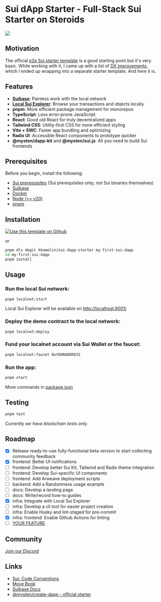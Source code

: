 # Sui dApp Starter - Full-Stack Sui Starter on Steroids

[![](https://dcbadge.vercel.app/api/server/HuDPpXz4Hx)](https://discord.com/invite/HuDPpXz4Hx)

## Motivation

The official [e2e Sui starter template](https://github.com/MystenLabs/sui/tree/main/sdk/create-dapp) is a good starting point but it's very basic. While working with it, I came up with a list of [DX improvements](https://github.com/kkomelin/sui-dapp-starter/wiki), which I ended up wrapping into a separate starter template. And here it is.

## Features

- **[Suibase](https://suibase.io/)**: Painless work with the local network
- **[Local Sui Explorer](https://github.com/kkomelin/sui-explorer-local)**: Browse your transactions and objects locally
- **pnpm**: More efficient package management for monorepos
- **TypeScript**: Less error-prone JavaScript
- **React**: Good old React for truly decentralized apps
- **Tailwind CSS**: Utility-first CSS for more efficient styling
- **Vite + SWC**: Faster app bundling and optimizing
- **Radix UI**: Accessible React components to prototype quicker 
- **@mysten/dapp-kit** and **@mysten/sui.js**: All you need to build Sui frontends

## Prerequisites

Before you begin, install the following:

- [Sui prerequisites](https://docs.sui.io/build/install#prerequisites) (Sui prerequisites only; not Sui binaries themselves)
- [Suibase](https://suibase.io/how-to/install.html)
- [Docker](https://docs.docker.com/engine/install/)
- [Node (>= v20)](https://nodejs.org/en/download/)
- [pnpm](https://pnpm.io/installation)

## Installation

[![Use this template on Github](https://img.shields.io/badge/use%20this-template-blue?logo=github)](https://github.com/kkomelin/sui-dapp-starter/generate)

or

```bash
pnpm dlx degit kkomelin/sui-dapp-starter my-first-sui-dapp
cd my-first-sui-dapp
pnpm install
```

## Usage

### Run the local Sui network:
```bash
pnpm localnet:start
```

Local Sui Explorer will be available on [http://localhost:9001/](http://localhost:9001/)

### Deploy the demo contract to the local network:

```bash
pnpm localnet:deploy
```

### Fund your localnet account via Sui Wallet or the faucet:
```bash
pnpm localnet:faucet 0xYOURADDRESS
```

### Run the app:
```bash
pnpm start
```

More commands in [package.json](https://github.com/kkomelin/sui-dapp-starter/blob/main/package.json)

## Testing

```bash
pnpm test
```

_Currently we have blockchain tests only._

## Roadmap

- [x] Release ready-to-use fully-functional beta version to start collecting community feedback
- [x] frontend: Better UI notifications
- [ ] frontend: Develop better Sui Kit, Tailwind and Radix theme integration
- [ ] frontend: Develop Sui-specific UI components
- [ ] frontend: Add Arweave deployment scripts
- [ ] backend: Add a Randomness usage example
- [ ] docs: Develop a landing page
- [ ] docs: Write/record how-to guides
- [x] infra: Integrate with Local Sui Explorer
- [ ] infra: Develop a cli tool for easier project creation
- [ ] infra: Enable Husky and lint-staged for pre-commit
- [x] infra: frontend: Enable Github Actions for linting
- [ ] [YOUR FEATURE](https://github.com/kkomelin/sui-dapp-starter/issues/new)

## Community

[Join our Discord](https://discord.com/invite/HuDPpXz4Hx)

## Links

- [Sui: Code Conventions](https://docs.sui.io/concepts/sui-move-concepts/conventions)
- [Move Book](https://move-book.com/)
- [Suibase Docs](https://suibase.io/intro.html)
- [@mysten/create-dapp - official starter](https://www.npmjs.com/package/@mysten/create-dapp)
